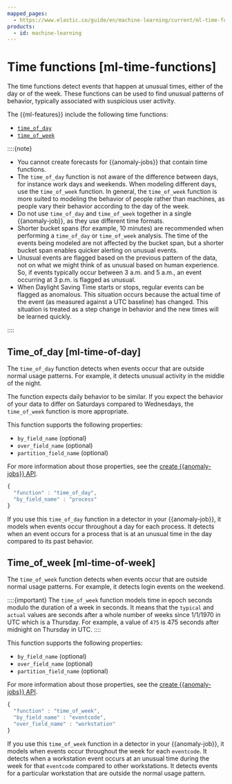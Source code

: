 ```yaml
---
mapped_pages:
  - https://www.elastic.co/guide/en/machine-learning/current/ml-time-functions.html
products:
  - id: machine-learning
---
```


# Time functions [ml-time-functions]

The time functions detect events that happen at unusual times, either of the day or of the week. These functions can be used to find unusual patterns of behavior, typically associated with suspicious user activity.

The {{ml-features}} include the following time functions:

* [`time_of_day`](../../machine-learning/machine-learning/ml-time-functions.md#ml-time-of-day)
* [`time_of_week`](../../machine-learning/machine-learning/ml-time-functions.md#ml-time-of-week)

::::{note}

* You cannot create forecasts for {{anomaly-jobs}} that contain time functions.
* The `time_of_day` function is not aware of the difference between days, for instance work days and weekends. When modeling different days, use the `time_of_week` function. In general, the `time_of_week` function is more suited to modeling the behavior of people rather than machines, as people vary their behavior according to the day of the week.
* Do not use `time_of_day` and `time_of_week` together in a single {{anomaly-job}}, as they use different time formats.
* Shorter bucket spans (for example, 10 minutes) are recommended when performing a `time_of_day` or `time_of_week` analysis. The time of the events being modeled are not affected by the bucket span, but a shorter bucket span enables quicker alerting on unusual events.
* Unusual events are flagged based on the previous pattern of the data, not on what we might think of as unusual based on human experience. So, if events typically occur between 3 a.m. and 5 a.m., an event occurring at 3 p.m. is flagged as unusual.
* When Daylight Saving Time starts or stops, regular events can be flagged as anomalous. This situation occurs because the actual time of the event (as measured against a UTC baseline) has changed. This situation is treated as a step change in behavior and the new times will be learned quickly.

::::

## Time_of_day [ml-time-of-day]

The `time_of_day` function detects when events occur that are outside normal usage patterns. For example, it detects unusual activity in the middle of the night.

The function expects daily behavior to be similar. If you expect the behavior of your data to differ on Saturdays compared to Wednesdays, the `time_of_week` function is more appropriate.

This function supports the following properties:

* `by_field_name` (optional)
* `over_field_name` (optional)
* `partition_field_name` (optional)

For more information about those properties, see the [create {{anomaly-jobs}} API](https://www.elastic.co/docs/api/doc/elasticsearch/operation/operation-ml-put-job).

```js
{
  "function" : "time_of_day",
  "by_field_name" : "process"
}
```

If you use this `time_of_day` function in a detector in your {{anomaly-job}}, it models when events occur throughout a day for each process. It detects when an event occurs for a process that is at an unusual time in the day compared to its past behavior.

## Time_of_week [ml-time-of-week]

The `time_of_week` function detects when events occur that are outside normal usage patterns. For example, it detects login events on the weekend.

::::{important}
The `time_of_week` function models time in epoch seconds modulo the duration of a week in seconds. It means that the `typical` and `actual` values are seconds after a whole number of weeks since 1/1/1970 in UTC which is a Thursday. For example, a value of `475` is 475 seconds after midnight on Thursday in UTC.
::::

This function supports the following properties:

* `by_field_name` (optional)
* `over_field_name` (optional)
* `partition_field_name` (optional)

For more information about those properties, see the [create {{anomaly-jobs}} API](https://www.elastic.co/docs/api/doc/elasticsearch/operation/operation-ml-put-job).

```js
{
  "function" : "time_of_week",
  "by_field_name" : "eventcode",
  "over_field_name" : "workstation"
}
```

If you use this `time_of_week` function in a detector in your {{anomaly-job}}, it models when events occur throughout the week for each `eventcode`. It detects when a workstation event occurs at an unusual time during the week for that `eventcode` compared to other workstations. It detects events for a particular workstation that are outside the normal usage pattern.
